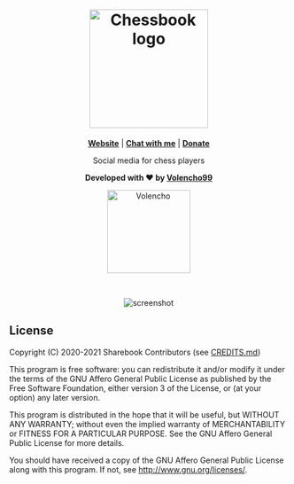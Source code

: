 <h1 align="center">
  <a href="https://chessbook.com">
    <img width src="https://user-images.githubusercontent.com/41373491/143767317-c61944a4-623e-4778-9d76-c99d19898d53.png" alt="Chessbook logo"
         style="width: 214px"/>
  </a>
</h1>

<p align=center>
  <strong><a href="https://chessbook.com">Website</a></strong>
  | <strong><a href="#contact">Chat with me</a></strong>
  | <strong><a href="https://streamlabs.com/volencho/tip">Donate</a></strong>
</p>

<p align="center">
Social media for chess players
</p>

<p align="center">
  <strong>Developed with &#10084; by <a href="https://www.facebook.com/people/NM-Volencho/100010730917900">Volencho99</a></strong>
</p>

<p align="center">
  <a href="https://chessbook/volencho">
    <img width="150px" src="https://user-images.githubusercontent.com/41373491/138084863-730cb038-1d17-43c4-91b8-7879508608b6.jpg" alt="Volencho"/>
  </a>
</p>

<br />

<p align="center">
    <img src="https://user-images.githubusercontent.com/41373491/128185784-33d47df7-20f1-4cd9-beae-284d65b37e49.PNG" alt="screenshot" />
</p>

## License

Copyright (C) 2020-2021 Sharebook Contributors (see [CREDITS.md](CREDITS.md))

This program is free software: you can redistribute it and/or modify
it under the terms of the GNU Affero General Public License as published
by the Free Software Foundation, either version 3 of the License, or
(at your option) any later version.

This program is distributed in the hope that it will be useful,
but WITHOUT ANY WARRANTY; without even the implied warranty of
MERCHANTABILITY or FITNESS FOR A PARTICULAR PURPOSE.  See the
GNU Affero General Public License for more details.

You should have received a copy of the GNU Affero General Public License
along with this program.  If not, see <http://www.gnu.org/licenses/>.
